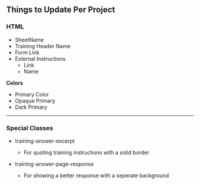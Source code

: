 ## Things to Update Per Project

### HTML
* SheetName
* Training Header Name
* Form Link
* External Instructions
    * Link
    * Name

**Colors**
* Primary Color
* Opaque Primary
* Dark Primary

---

### Special Classes

* training-answer-excerpt
    * For quoting training instructions with a solid border

* training-answer-page-response
    * For showing a better response with a seperate background


